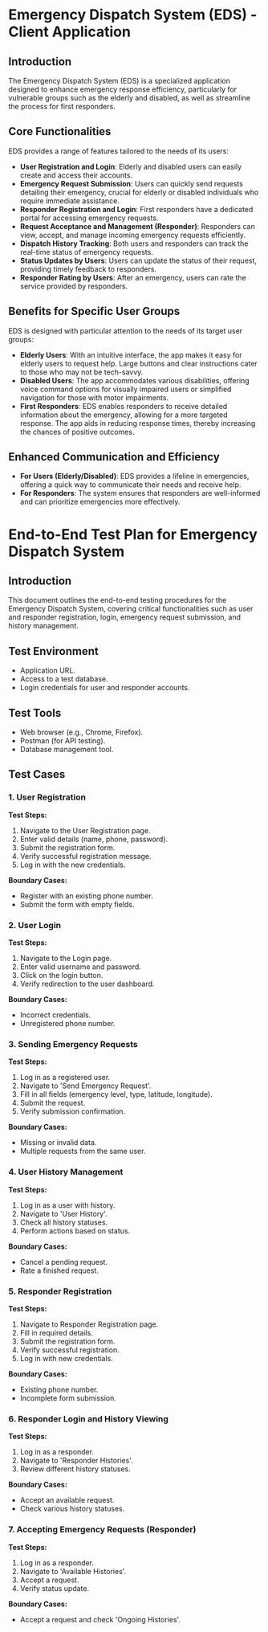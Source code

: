 # Emergency Dispatch System (EDS) - Client Application

## Introduction
The Emergency Dispatch System (EDS) is a specialized application designed to enhance emergency response efficiency, particularly for vulnerable groups such as the elderly and disabled, as well as streamline the process for first responders.

## Core Functionalities
EDS provides a range of features tailored to the needs of its users:

- **User Registration and Login**: Elderly and disabled users can easily create and access their accounts.
- **Emergency Request Submission**: Users can quickly send requests detailing their emergency, crucial for elderly or disabled individuals who require immediate assistance.
- **Responder Registration and Login**: First responders have a dedicated portal for accessing emergency requests.
- **Request Acceptance and Management (Responder)**: Responders can view, accept, and manage incoming emergency requests efficiently.
- **Dispatch History Tracking**: Both users and responders can track the real-time status of emergency requests.
- **Status Updates by Users**: Users can update the status of their request, providing timely feedback to responders.
- **Responder Rating by Users**: After an emergency, users can rate the service provided by responders.

## Benefits for Specific User Groups
EDS is designed with particular attention to the needs of its target user groups:

- **Elderly Users**: With an intuitive interface, the app makes it easy for elderly users to request help. Large buttons and clear instructions cater to those who may not be tech-savvy.
- **Disabled Users**: The app accommodates various disabilities, offering voice command options for visually impaired users or simplified navigation for those with motor impairments.
- **First Responders**: EDS enables responders to receive detailed information about the emergency, allowing for a more targeted response. The app aids in reducing response times, thereby increasing the chances of positive outcomes.

## Enhanced Communication and Efficiency
- **For Users (Elderly/Disabled)**: EDS provides a lifeline in emergencies, offering a quick way to communicate their needs and receive help.
- **For Responders**: The system ensures that responders are well-informed and can prioritize emergencies more effectively.




# End-to-End Test Plan for Emergency Dispatch System

## Introduction
This document outlines the end-to-end testing procedures for the Emergency Dispatch System, covering critical functionalities such as user and responder registration, login, emergency request submission, and history management.

## Test Environment
- Application URL.
- Access to a test database.
- Login credentials for user and responder accounts.

## Test Tools
- Web browser (e.g., Chrome, Firefox).
- Postman (for API testing).
- Database management tool.

## Test Cases

### 1. User Registration
**Test Steps:**
1. Navigate to the User Registration page.
2. Enter valid details (name, phone, password).
3. Submit the registration form.
4. Verify successful registration message.
5. Log in with the new credentials.

**Boundary Cases:**
- Register with an existing phone number.
- Submit the form with empty fields.

### 2. User Login
**Test Steps:**
1. Navigate to the Login page.
2. Enter valid username and password.
3. Click on the login button.
4. Verify redirection to the user dashboard.

**Boundary Cases:**
- Incorrect credentials.
- Unregistered phone number.

### 3. Sending Emergency Requests
**Test Steps:**
1. Log in as a registered user.
2. Navigate to 'Send Emergency Request'.
3. Fill in all fields (emergency level, type, latitude, longitude).
4. Submit the request.
5. Verify submission confirmation.

**Boundary Cases:**
- Missing or invalid data.
- Multiple requests from the same user.

### 4. User History Management
**Test Steps:**
1. Log in as a user with history.
2. Navigate to 'User History'.
3. Check all history statuses.
4. Perform actions based on status.

**Boundary Cases:**
- Cancel a pending request.
- Rate a finished request.

### 5. Responder Registration
**Test Steps:**
1. Navigate to Responder Registration page.
2. Fill in required details.
3. Submit the registration form.
4. Verify successful registration.
5. Log in with new credentials.

**Boundary Cases:**
- Existing phone number.
- Incomplete form submission.

### 6. Responder Login and History Viewing
**Test Steps:**
1. Log in as a responder.
2. Navigate to 'Responder Histories'.
3. Review different history statuses.

**Boundary Cases:**
- Accept an available request.
- Check various history statuses.

### 7. Accepting Emergency Requests (Responder)
**Test Steps:**
1. Log in as a responder.
2. Navigate to 'Available Histories'.
3. Accept a request.
4. Verify status update.

**Boundary Cases:**
- Accept a request and check 'Ongoing Histories'.


